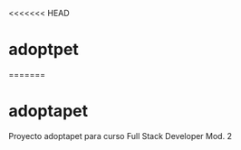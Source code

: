 <<<<<<< HEAD
# adoptpet
=======
# adoptapet
Proyecto adoptapet para curso Full Stack Developer Mod. 2
